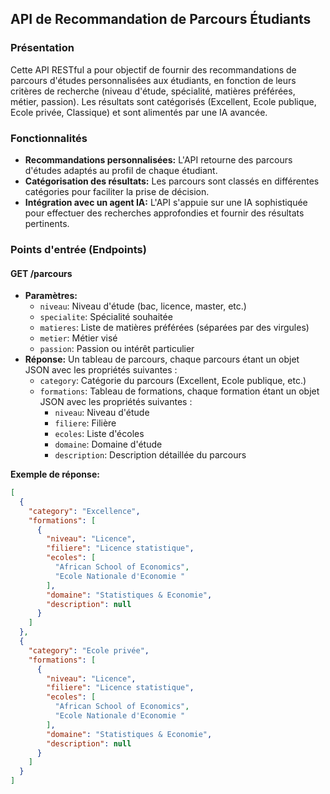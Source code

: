 ## API de Recommandation de Parcours Étudiants

### Présentation

Cette API RESTful a pour objectif de fournir des recommandations de parcours d'études personnalisées aux étudiants, en fonction de leurs critères de recherche (niveau d'étude, spécialité, matières préférées, métier, passion). Les résultats sont catégorisés (Excellent, Ecole publique, Ecole privée, Classique) et sont alimentés par une IA avancée.

### Fonctionnalités

* **Recommandations personnalisées:** L'API retourne des parcours d'études adaptés au profil de chaque étudiant.
* **Catégorisation des résultats:** Les parcours sont classés en différentes catégories pour faciliter la prise de décision.
* **Intégration avec un agent IA:** L'API s'appuie sur une IA sophistiquée pour effectuer des recherches approfondies et fournir des résultats pertinents.

### Points d'entrée (Endpoints)

#### **GET /parcours**
* **Paramètres:**
  * `niveau`: Niveau d'étude (bac, licence, master, etc.)
  * `specialite`: Spécialité souhaitée
  * `matieres`: Liste de matières préférées (séparées par des virgules)
  * `metier`: Métier visé
  * `passion`: Passion ou intérêt particulier
* **Réponse:** Un tableau de parcours, chaque parcours étant un objet JSON avec les propriétés suivantes :
  * `category`: Catégorie du parcours (Excellent, Ecole publique, etc.)
  * `formations`: Tableau de formations, chaque formation étant un objet JSON avec les propriétés suivantes :
    * `niveau`: Niveau d'étude
    * `filiere`: Filière
    * `ecoles`: Liste d'écoles
    * `domaine`: Domaine d'étude
    * `description`: Description détaillée du parcours

**Exemple de réponse:**

```json
[
  {
    "category": "Excellence",
    "formations": [
      {
        "niveau": "Licence",
        "filiere": "Licence statistique",
        "ecoles": [
          "African School of Economics",
          "Ecole Nationale d'Economie "
        ],
        "domaine": "Statistiques & Economie",
        "description": null
      }
    ]
  },
  {
    "category": "Ecole privée",
    "formations": [
      {
        "niveau": "Licence",
        "filiere": "Licence statistique",
        "ecoles": [
          "African School of Economics",
          "Ecole Nationale d'Economie "
        ],
        "domaine": "Statistiques & Economie",
        "description": null
      }
    ]
  }
]
